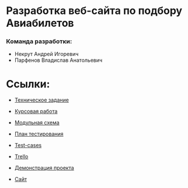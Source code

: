 # Разработка веб-сайта по подбору Авиабилетов

### Команда разработки:
- Некрут Андрей Игоревич
- Парфенов Владислав Анатольевич

# Ссылки:
+ [Техническое задание](https://github.com/ParfenovVladislav/AviaTickets/blob/master/Documentation/%D0%A2%D0%B5%D1%85%D0%BD%D0%B8%D1%87%D0%B5%D1%81%D0%BA%D0%BE%D0%B5%20%D0%B7%D0%B0%D0%B4%D0%B0%D0%BD%D0%B8%D0%B5.docx)

+ [Курсовая работа](https://github.com/ParfenovVladislav/AviaTickets/blob/master/Documentation/%D0%9A%D1%83%D1%80%D1%81%D0%BE%D0%B2%D0%B0%D1%8F%20%D1%80%D0%B0%D0%B1%D0%BE%D1%82%D0%B0.docx)

+ [Модульная схема](https://miro.com/app/board/o9J_kxmGM3A=/)

+ [План тестирования](https://github.com/ParfenovVladislav/AviaTickets/blob/master/Documentation/%D0%9F%D0%BB%D0%B0%D0%BD%20%D1%82%D0%B5%D1%81%D1%82%D0%B8%D1%80%D0%BE%D0%B2%D0%B0%D0%BD%D0%B8%D1%8F.docx)
+ [Test-cases](https://github.com/ParfenovVladislav/AviaTickets/blob/master/Documentation/Test-cases.xlsx)

+ [Trello](https://trello.com/b/WuvsnFEl/numi-ticket)
 
+ [Демонстрация проекта](https://youtu.be/Dpvy9mOtCNI)
 
+ [Сайт](http://aviatickets.ml)


